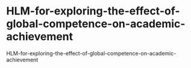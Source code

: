 # HLM-for-exploring-the-effect-of-global-competence-on-academic-achievement
HLM-for-exploring-the-effect-of-global-competence-on-academic-achievement
